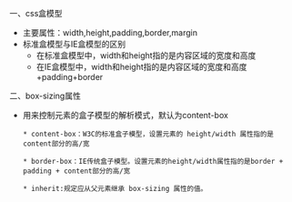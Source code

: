 一、css盒模型

* 主要属性：width,height,padding,border,margin
* 标准盒模型与IE盒模型的区别
     * 在标准盒模型中，width和height指的是内容区域的宽度和高度
     * 在IE盒模型中，width和height指的是内容区域的宽度和高度+padding+border

二、box-sizing属性

* 用来控制元素的盒子模型的解析模式，默认为content-box

      * content-box：W3C的标准盒子模型，设置元素的 height/width 属性指的是content部分的高/宽

      * border-box：IE传统盒子模型。设置元素的height/width属性指的是border + padding + content部分的高/宽

      * inherit:规定应从父元素继承 box-sizing 属性的值。